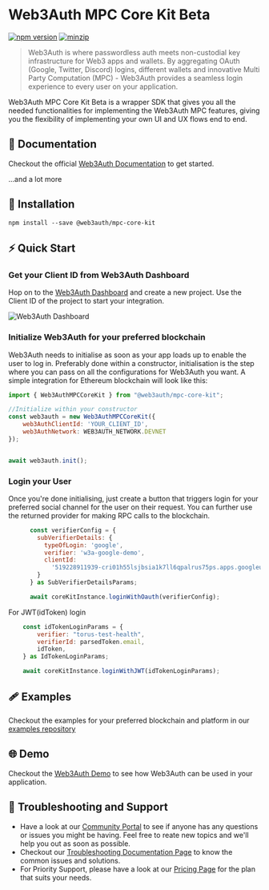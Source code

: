 # Web3Auth MPC Core Kit Beta

[![npm version](https://img.shields.io/npm/v/@web3auth/mpc-core-kit?label=%22%22)](https://www.npmjs.com/package/@web3auth/mpc-core-kit/v/latest)
[![minzip](https://img.shields.io/bundlephobia/minzip/@web3auth/mpc-core-kit?label=%22%22)](https://bundlephobia.com/result?p=@web3auth/mpc-core-kit@latest)

> Web3Auth is where passwordless auth meets non-custodial key infrastructure for Web3 apps and wallets. By aggregating OAuth (Google, Twitter, Discord) logins, different wallets and innovative Multi Party Computation (MPC) - Web3Auth provides a seamless login experience to every user on your application.

Web3Auth MPC Core Kit Beta is a wrapper SDK that gives you all the needed functionalities for implementing the Web3Auth MPC features, giving you the flexibility of implementing your own UI and UX flows end to end.

## 📖 Documentation

Checkout the official [Web3Auth Documentation](https://web3auth.io/docs/sdk/) to get started.

...and a lot more

## 🔗 Installation

```shell
npm install --save @web3auth/mpc-core-kit
```

## ⚡ Quick Start

### Get your Client ID from Web3Auth Dashboard

Hop on to the [Web3Auth Dashboard](https://dashboard.web3auth.io/) and create a new project. Use the Client ID of the project to start your integration.

![Web3Auth Dashboard](https://web3auth.io/docs/assets/images/project_plug_n_play-89c39ec42ad993107bb2485b1ce64b89.png)

### Initialize Web3Auth for your preferred blockchain

Web3Auth needs to initialise as soon as your app loads up to enable the user to log in. Preferably done within a constructor, initialisation is the step where you can pass on all the configurations for Web3Auth you want. A simple integration for Ethereum blockchain will look like this:

```js
import { Web3AuthMPCCoreKit } from "@web3auth/mpc-core-kit";

//Initialize within your constructor
const web3auth = new Web3AuthMPCCoreKit({
    web3AuthClientId: 'YOUR_CLIENT_ID',
    web3AuthNetwork: WEB3AUTH_NETWORK.DEVNET
});


await web3auth.init();
```

### Login your User

Once you're done initialising, just create a button that triggers login for your preferred social channel for the user on their request. You can further use the returned provider for making RPC calls to the blockchain.


```js
      const verifierConfig = {
        subVerifierDetails: {
          typeOfLogin: 'google',
          verifier: 'w3a-google-demo',
          clientId:
            '519228911939-cri01h55lsjbsia1k7ll6qpalrus75ps.apps.googleusercontent.com',
        }
      } as SubVerifierDetailsParams;

      await coreKitInstance.loginWithOauth(verifierConfig);
```

For JWT(idToken) login
```js
    const idTokenLoginParams = {
        verifier: "torus-test-health",
        verifierId: parsedToken.email,
        idToken,
    } as IdTokenLoginParams;

    await coreKitInstance.loginWithJWT(idTokenLoginParams);
```



## 🩹 Examples

Checkout the examples for your preferred blockchain and platform in our [examples repository](https://github.com/Web3Auth/web3auth-core-kit-examples)

## 🌐 Demo

Checkout the [Web3Auth Demo](https://demo-app.web3auth.io/) to see how Web3Auth can be used in your application.

## 💬 Troubleshooting and Support

- Have a look at our [Community Portal](https://community.web3auth.io/) to see if anyone has any questions or issues you might be having. Feel free to reate new topics and we'll help you out as soon as possible.
- Checkout our [Troubleshooting Documentation Page](https://web3auth.io/docs/troubleshooting) to know the common issues and solutions.
- For Priority Support, please have a look at our [Pricing Page](https://web3auth.io/pricing.html) for the plan that suits your needs.

